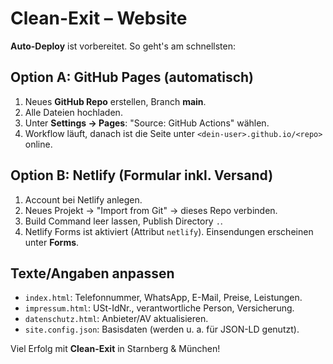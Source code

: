 
# Clean-Exit – Website

**Auto-Deploy** ist vorbereitet. So geht's am schnellsten:

## Option A: GitHub Pages (automatisch)
1. Neues **GitHub Repo** erstellen, Branch **main**.
2. Alle Dateien hochladen.
3. Unter **Settings → Pages**: "Source: GitHub Actions" wählen.
4. Workflow läuft, danach ist die Seite unter `<dein-user>.github.io/<repo>` online.

## Option B: Netlify (Formular inkl. Versand)
1. Account bei Netlify anlegen.
2. Neues Projekt → "Import from Git" → dieses Repo verbinden.
3. Build Command leer lassen, Publish Directory `.`.
4. Netlify Forms ist aktiviert (Attribut `netlify`). Einsendungen erscheinen unter **Forms**.

## Texte/Angaben anpassen
- `index.html`: Telefonnummer, WhatsApp, E-Mail, Preise, Leistungen.
- `impressum.html`: USt-IdNr., verantwortliche Person, Versicherung.
- `datenschutz.html`: Anbieter/AV aktualisieren.
- `site.config.json`: Basisdaten (werden u. a. für JSON-LD genutzt).

Viel Erfolg mit **Clean-Exit** in Starnberg & München!
